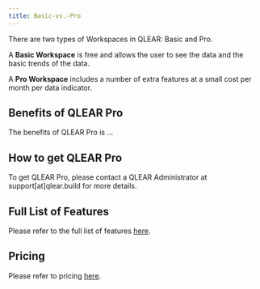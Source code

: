 ```yaml
---
title: Basic-vs.-Pro
---
```

There are two types of Workspaces in QLEAR: Basic and Pro.

A **Basic Workspace** is free and allows the user to see the data and the basic trends of the data.

A **Pro Workspace** includes a number of extra features at a small cost per month per data indicator.

## Benefits of QLEAR Pro

The benefits of QLEAR Pro is ...

## How to get QLEAR Pro

To get QLEAR Pro, please contact a QLEAR Administrator at support[at]qlear.build for more details.

## Full List of Features

Please refer to the full list of features [here]().

## Pricing

Please refer to pricing [here]().